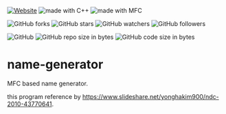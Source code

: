 [![Website](https://img.shields.io/website-up-down-green-red/http/shields.io.svg?label=elky-essay)](https://elky84.github.io)
<img src="https://img.shields.io/badge/made%20with-C++-yellowgreen.svg" alt="made with C++">
<img src="https://img.shields.io/badge/made%20with-MFC-yellow.svg" alt="made with MFC">

![GitHub forks](https://img.shields.io/github/forks/elky84/name-generator.svg?style=social&label=Fork)
![GitHub stars](https://img.shields.io/github/stars/elky84/name-generator.svg?style=social&label=Stars)
![GitHub watchers](https://img.shields.io/github/watchers/elky84/name-generator.svg?style=social&label=Watch)
![GitHub followers](https://img.shields.io/github/followers/elky84.svg?style=social&label=Follow)

![GitHub](https://img.shields.io/github/license/mashape/apistatus.svg)
![GitHub repo size in bytes](https://img.shields.io/github/repo-size/elky84/name-generator.svg)
![GitHub code size in bytes](https://img.shields.io/github/languages/code-size/elky84/name-generator.svg)

# name-generator
MFC based name generator.

this program reference by <https://www.slideshare.net/yonghakim900/ndc-2010-43770641>.
